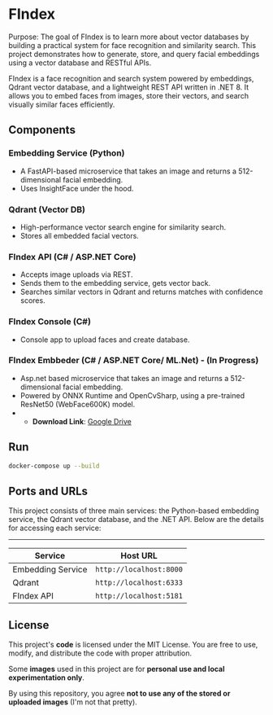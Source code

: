 # FIndex

Purpose:
The goal of FIndex is to learn more about vector databases by building a practical system for face recognition and similarity search. This project demonstrates how to generate, store, and query facial embeddings using a vector database and RESTful APIs.

FIndex is a face recognition and search system powered by embeddings, Qdrant vector database, and a lightweight REST API written in .NET 8. It allows you to embed faces from images, store their vectors, and search visually similar faces efficiently.

## Components

### Embedding Service (Python)

- A FastAPI-based microservice that takes an image and returns a 512-dimensional facial embedding.
- Uses InsightFace under the hood.

### Qdrant (Vector DB)

- High-performance vector search engine for similarity search.
- Stores all embedded facial vectors.

### FIndex API (C# / ASP.NET Core)

- Accepts image uploads via REST.
- Sends them to the embedding service, gets vector back.
- Searches similar vectors in Qdrant and returns matches with confidence scores.

### FIndex Console (C#)

- Console app to upload faces and create database.

### FIndex Embbeder (C# / ASP.NET Core/ ML.Net) - (In Progress)

- Asp.net based microservice that takes an image and returns a 512-dimensional facial embedding.
- Powered by ONNX Runtime and OpenCvSharp, using a pre-trained ResNet50 (WebFace600K) model.
- - **Download Link**: [Google Drive](https://drive.usercontent.google.com/download?id=1N0GL-8ehw_bz2eZQWz2b0A5XBdXdxZhg)

## Run

```bash
docker-compose up --build
```

## Ports and URLs

This project consists of three main services: the Python-based embedding service, the Qdrant vector database, and the .NET API. Below are the details for accessing each service:

---

| Service           | Host URL                |
| ----------------- | ----------------------- |
| Embedding Service | `http://localhost:8000` |
| Qdrant            | `http://localhost:6333` |
| FIndex API        | `http://localhost:5181` |


## License

This project's **code** is licensed under the MIT License.
You are free to use, modify, and distribute the code with proper attribution.

Some **images** used in this project are for **personal use and local experimentation only**.

By using this repository, you agree **not to use any of the stored or uploaded images** (I'm not that pretty).


